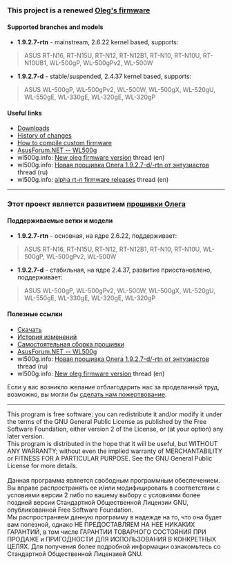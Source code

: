 ### This project is a renewed [Oleg's firmware](http://oleg.wl500g.info) ###

#### Supported branches and models ####
  * **1.9.2.7-rtn** - mainstream, 2.6.22 kernel based, supports:
> ASUS RT-N16, RT-N15U, RT-N12, RT-N12B1, RT-N10, RT-N10U, RT-N10UB1, WL-500gP, WL-500gPv2, WL-500W
  * **1.9.2.7-d** - stable/suspended, 2.4.37 kernel based, supports:
> ASUS WL-500gP, WL-500gPv2, WL-500W, WL-500gX, WL-520gU, WL-550gE, WL-330gE, WL-320gE, WL-320gP

#### Useful links ####
  * [Downloads](../../wiki/Downloads)
  * [History of changes](../../wiki/News)
  * [How to compile custom firmware](../../wiki/CompilingCustomFirmware)
  * [AsusForum.NET -- WL500g](http://wl500g.info)
  * wl500g.info: [New oleg firmware version](http://wl500g.info/showthread.php?t=18004) thread (en)
  * wl500g.info: [Новая прошивка Олега 1.9.2.7-d/-rtn от энтузиастов](http://wl500g.info/showthread.php?t=17136&langid=3) thread (ru)
  * wl500g.info: [alpha rt-n firmware releases](http://wl500g.info/showthread.php?t=23223) thread (en)


---

### Этот проект является развитием [прошивки Олега](http://oleg.wl500g.info) ###

#### Поддерживаемые ветки и модели ####
  * **1.9.2.7-rtn** - основная, на ядре 2.6.22, поддерживает:
> ASUS RT-N16, RT-N15U, RT-N12, RT-N12B1, RT-N10, RT-N10U, WL-500gP, WL-500gPv2, WL-500W
  * **1.9.2.7-d** - стабильная, на ядре 2.4.37, развитие приостановлено, поддерживает:
> ASUS WL-500gP, WL-500gPv2, WL-500W, WL-500gX, WL-520gU, WL-550gE, WL-330gE, WL-320gE, WL-320gP

#### Полезные ссылки ####
  * [Скачать](../../wiki/Downloads)
  * [История изменений](../../wiki/News)
  * [Самостоятельная сборка прошивки](../../wiki/CompilingCustomFirmware)
  * [AsusForum.NET -- WL500g](http://wl500g.info/?langid=3)
  * wl500g.info: [Новая прошивка Олега 1.9.2.7-d/-rtn от энтузиастов](http://wl500g.info/showthread.php?t=17136&langid=3) thread (ru)
  * wl500g.info: [New oleg firmware version](http://wl500g.info/showthread.php?t=18004) thread (en)

Если у вас возникло желание отблагодарить нас за проделанный труд, возможно, вы могли бы [сделать нам пожертвование](../../wiki/Donate).

---

This program is free software: you can redistribute it and/or modify it under the terms of the GNU General Public License as published by the Free Software Foundation, either version 2 of the License, or (at your option) any later version.<br>
This program is distributed in the hope that it will be useful, but WITHOUT ANY WARRANTY; without even the implied warranty of MERCHANTABILITY or FITNESS FOR A PARTICULAR PURPOSE.  See the GNU General Public License for more details.<br>
<br>
Данная программа является свободным программным обеспечением. Вы вправе распространять ее и/или модифицировать в соответствии с условиями версии 2 либо по вашему выбору с условиями более поздней версии Стандартной Общественной Лицензии GNU, опубликованной Free Software Foundation.<br>
Мы распространяем данную программу в надежде на то, что она будет вам полезной, однако НЕ ПРЕДОСТАВЛЯЕМ НА НЕЕ НИКАКИХ ГАРАНТИЙ, в том числе ГАРАНТИИ ТОВАРНОГО СОСТОЯНИЯ ПРИ ПРОДАЖЕ и ПРИГОДНОСТИ ДЛЯ ИСПОЛЬЗОВАНИЯ В КОНКРЕТНЫХ ЦЕЛЯХ. Для получения более подробной информации ознакомьтесь со Стандартной Общественной Лицензией GNU.
